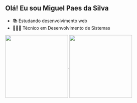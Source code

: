 ## Olá! Eu sou Miguel Paes da Silva

- 📚 Estudando desenvolvimento web
- 👨🏻‍💻 Técnico em Desenvolvimento de Sistemas

<a href="https://github.com/anuraghazra/github-readme-stats">
  <img height=200 align="center" src="https://github-readme-stats-pi-beige-32.vercel.app/api?username=Miguel-Paes" />
</a>
<a href="https://github.com/anuraghazra/convoychat">
  <img height=200 align="center" src="https://github-readme-stats-pi-beige-32.vercel.app/api/top-langs?username=Migue-Paes&layout=compact&langs_count=8&card_width=320" />
</a>
